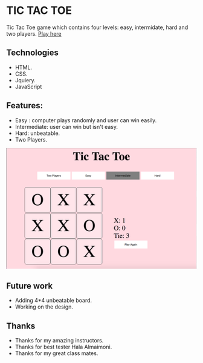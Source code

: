 # TIC TAC TOE

Tic Tac Toe game  which contains four levels: easy, intermidate, hard and two players.
[Play here](https://rawanah995.github.io/project1/gamePage.html)

## Technologies
* HTML.
* CSS.
* Jquiery.
* JavaScript

## Features:
* Easy : computer plays randomly and user can win easily.
* Intermediate: user can win but isn't easy.
* Hard: unbeatable.
* Two Players.

![Game interface](game-interface.png)


## Future work
* Adding 4*4 unbeatable board.
* Working on the design.


## Thanks
* Thanks for my amazing instructors.
* Thanks for best tester Hala Almaimoni.
* Thanks for my great class mates.








